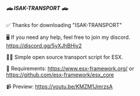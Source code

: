 ##### 🛻 ISAK-TRANSPORT 🛻 #####

✅ Thanks for downloading "ISAK-TRANSPORT"

🖥️ If you need any help, feel free to join my discord. https://discord.gg/5yXJhBHjy2 

👨‍💻 Simple open source transport script for ESX.

📝 Requirements: https://www.esx-framework.org/ or https://github.com/esx-framework/esx_core

📹 Preview: https://youtu.be/KMZM1JmrzsA
